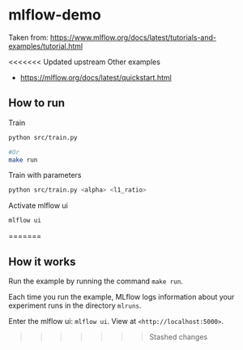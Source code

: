 # mlflow-demo

Taken from: <https://www.mlflow.org/docs/latest/tutorials-and-examples/tutorial.html>

<<<<<<< Updated upstream
Other examples
- https://mlflow.org/docs/latest/quickstart.html

## How to run

Train
```bash
python src/train.py

#Or
make run
```

Train with parameters
```bash
python src/train.py <alpha> <l1_ratio>
```

Activate mlflow ui
```bash
mlflow ui
```
=======
## How it works

Run the example by running the command `make run`.

Each time you run the example, MLflow logs information about your experiment runs in the directory `mlruns`.

Enter the mlflow ui: `mlflow ui`. View at `<http://localhost:5000>`.
>>>>>>> Stashed changes
